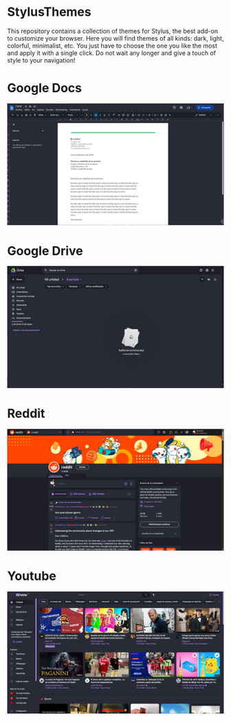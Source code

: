 # StylusThemes
This repository contains a collection of themes for Stylus, the best add-on to customize your browser. Here you will find themes of all kinds: dark, light, colorful, minimalist, etc. You just have to choose the one you like the most and apply it with a single click. Do not wait any longer and give a touch of style to your navigation!

# Google Docs

![This is an image](docs.png)

# Google Drive

![This is an image](drive.png)

# Reddit

![This is an image](reddit.png)

# Youtube

![This is an image](youtube.png)
